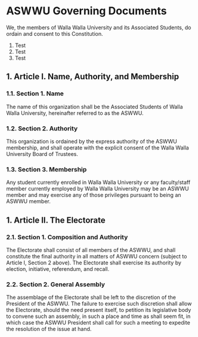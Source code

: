 # ASWWU Governing Documents

We, the members of Walla Walla University and its Associated Students, do ordain and consent to this Constitution.

1. Test
1. Test
1. Test

## 1. Article I. Name, Authority, and Membership

### 1.1. Section 1. Name

The name of this organization shall be the Associated Students of Walla Walla University, hereinafter referred to as the ASWWU.

### 1.2. Section 2. Authority <br/>
This organization is ordained by the express authority of the ASWWU membership, and shall operate with the explicit consent of the Walla Walla University Board of Trustees.

### 1.3. Section 3. Membership <br/>
Any student currently enrolled in Walla Walla University or any faculty/staff member currently employed by Walla Walla University may be an ASWWU member and may exercise any of those privileges pursuant to being an ASWWU member.

## 1. Article II. The Electorate

### 2.1. Section 1. Composition and Authority <br/>
The Electorate shall consist of all members of the ASWWU, and shall constitute the final authority in all matters of ASWWU  concern (subject to Article I, Section 2 above). The Electorate shall exercise its authority by election, initiative, referendum, and recall.

### 2.2. Section 2. General Assembly <br/>
The assemblage of the Electorate shall be left to the discretion of the President of the ASWWU. The failure to exercise such discretion shall allow the Electorate, should the need present itself, to petition its legislative body to convene such an assembly, in such a place and time as shall seem fit, in which case the ASWWU President shall call for such a meeting to expedite the resolution of the issue at hand.

